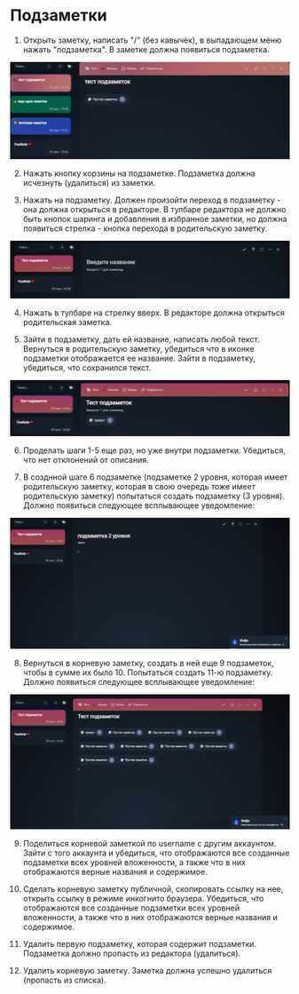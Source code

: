 # Подзаметки

1. Открыть заметку, написать "/" (без кавычек), в выпадающем меню нажать "подзаметка". В заметке должна появиться подзаметка.

![](img/image.png)

2. Нажать кнопку корзины на подзаметке. Подзаметка должна исчезнуть (удалиться) из заметки.

3. Нажать на подзаметку. Должен произойти переход в подзаметку - она должна открыться в редакторе. В тулбаре редактора не должно быть кнопок шаринга и добавления в избранное заметки, но должна появиться стрелка - кнопка перехода в родительскую заметку.

![](img/image2.png)

4. Нажать в тулбаре на стрелку вверх. В редакторе должна открыться родительская заметка.

5. Зайти в подзаметку, дать ей название, написать любой текст. Вернуться в родительскую заметку, убедиться что в иконке подзаметки отображается ее название. Зайти в подзаметку, убедиться, что сохранился текст.

![](img/image3.png)

6. Проделать шаги 1-5 еще раз, но уже внутри подзаметки. Убедиться, что нет отклонений от описания.

7. В созднной шаге 6 подзаметке (подзаметке 2 уровня, которая имеет родительскую заметку, которая в свою очередь тоже имеет родительскую заметку) попытаться создать подзаметку (3 уровня). Должно появиться следующее всплывающее уведомление:

![](img/image4.png)

8. Вернуться в корневую заметку, создать в ней еще 9 подзаметок, чтобы в сумме их было 10. Попытаться создать 11-ю подзаметку. Должно появиться следующее всплывающее уведомление:

![](img/image5.png)

9. Поделиться корневой заметкой по username с другим аккаунтом. Зайти с того аккаунта и убедиться, что отображаются все созданные подзаметки всех уровней вложенности, а также что в них отображаются верные названия и содержимое.

10. Сделать корневую заметку публичной, скопировать ссылку на нее, открыть ссылку в режиме инкогнито браузера. Убедиться, что отображаются все созданные подзаметки всех уровней вложенности, а также что в них отображаются верные названия и содержимое.

11. Удалить первую подзаметку, которая содержит подзаметки. Подзаметка должно пропасть из редактора (удалиться).

12. Удалить корневую заметку. Заметка должна успешно удалиться (пропасть из списка).
